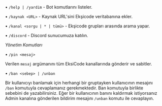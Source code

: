 •  `/help | /yardim`    -    Bot komutlarını listeler.
    
•   `/kaynak <URL>`    -    Kaynak URL'sini Ekşicode veritabanına ekler.
    
•   `/kanal <sorgu | * | tümü>`    -    Ekşicode grupları arasında arama yapar. 
    
•   `/discord`    -    Discord sunucumuza katılın.


*Yönetim Komutları*

•    `/pin <mesaj>`

Verilen `mesaj` argümanını tüm EksiCode kanallarında gönderir ve sabitler.

•    `/ban <sebep> | /unban`

Bir kullanıcıyı banlamak için herhangi bir gruptayken kullanıcının mesajını `/ban` komutuyla cevaplamanız gerekmektedir. Ban komutuyla birlikte sebebini de yazabilirsiniz. Eğer bir kullanıcının banını kaldırmak istiyorsanız Admin kanalına gönderilen bildirim mesajını `/unban` komutu ile cevaplayın.
